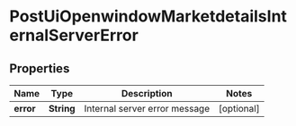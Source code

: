 
# PostUiOpenwindowMarketdetailsInternalServerError

## Properties
Name | Type | Description | Notes
------------ | ------------- | ------------- | -------------
**error** | **String** | Internal server error message |  [optional]



